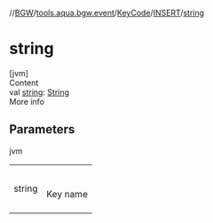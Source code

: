 //[BGW](../../../../index.md)/[tools.aqua.bgw.event](../../index.md)/[KeyCode](../index.md)/[INSERT](index.md)/[string](string.md)



# string  
[jvm]  
Content  
val [string](string.md): [String](https://kotlinlang.org/api/latest/jvm/stdlib/kotlin/-string/index.html)  
More info  


## Parameters  
  
jvm  
  
| | |
|---|---|
| <a name="tools.aqua.bgw.event/KeyCode.INSERT/string/#/PointingToDeclaration/"></a>string| <a name="tools.aqua.bgw.event/KeyCode.INSERT/string/#/PointingToDeclaration/"></a><br><br>Key name<br><br>|
  
  



